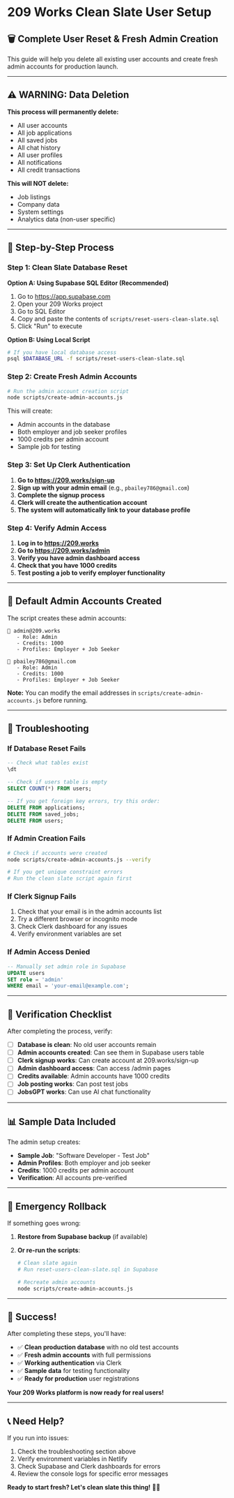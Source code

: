 # 209 Works Clean Slate User Setup

## 🗑️ **Complete User Reset & Fresh Admin Creation**

This guide will help you delete all existing user accounts and create fresh admin accounts for production launch.

---

## ⚠️ **WARNING: Data Deletion**

**This process will permanently delete:**

- All user accounts
- All job applications
- All saved jobs
- All chat history
- All user profiles
- All notifications
- All credit transactions

**This will NOT delete:**

- Job listings
- Company data
- System settings
- Analytics data (non-user specific)

---

## 🚀 **Step-by-Step Process**

### **Step 1: Clean Slate Database Reset**

**Option A: Using Supabase SQL Editor (Recommended)**

1. Go to https://app.supabase.com
2. Open your 209 Works project
3. Go to SQL Editor
4. Copy and paste the contents of `scripts/reset-users-clean-slate.sql`
5. Click "Run" to execute

**Option B: Using Local Script**

```bash
# If you have local database access
psql $DATABASE_URL -f scripts/reset-users-clean-slate.sql
```

### **Step 2: Create Fresh Admin Accounts**

```bash
# Run the admin account creation script
node scripts/create-admin-accounts.js
```

This will create:

- Admin accounts in the database
- Both employer and job seeker profiles
- 1000 credits per admin account
- Sample job for testing

### **Step 3: Set Up Clerk Authentication**

1. **Go to https://209.works/sign-up**
2. **Sign up with your admin email** (e.g., `pbailey786@gmail.com`)
3. **Complete the signup process**
4. **Clerk will create the authentication account**
5. **The system will automatically link to your database profile**

### **Step 4: Verify Admin Access**

1. **Log in to https://209.works**
2. **Go to https://209.works/admin**
3. **Verify you have admin dashboard access**
4. **Check that you have 1000 credits**
5. **Test posting a job to verify employer functionality**

---

## 👥 **Default Admin Accounts Created**

The script creates these admin accounts:

```
📧 admin@209.works
   - Role: Admin
   - Credits: 1000
   - Profiles: Employer + Job Seeker

📧 pbailey786@gmail.com
   - Role: Admin
   - Credits: 1000
   - Profiles: Employer + Job Seeker
```

**Note:** You can modify the email addresses in `scripts/create-admin-accounts.js` before running.

---

## 🔧 **Troubleshooting**

### **If Database Reset Fails**

```sql
-- Check what tables exist
\dt

-- Check if users table is empty
SELECT COUNT(*) FROM users;

-- If you get foreign key errors, try this order:
DELETE FROM applications;
DELETE FROM saved_jobs;
DELETE FROM users;
```

### **If Admin Creation Fails**

```bash
# Check if accounts were created
node scripts/create-admin-accounts.js --verify

# If you get unique constraint errors
# Run the clean slate script again first
```

### **If Clerk Signup Fails**

1. Check that your email is in the admin accounts list
2. Try a different browser or incognito mode
3. Check Clerk dashboard for any issues
4. Verify environment variables are set

### **If Admin Access Denied**

```sql
-- Manually set admin role in Supabase
UPDATE users
SET role = 'admin'
WHERE email = 'your-email@example.com';
```

---

## 🎯 **Verification Checklist**

After completing the process, verify:

- [ ] **Database is clean**: No old user accounts remain
- [ ] **Admin accounts created**: Can see them in Supabase users table
- [ ] **Clerk signup works**: Can create account at 209.works/sign-up
- [ ] **Admin dashboard access**: Can access /admin pages
- [ ] **Credits available**: Admin accounts have 1000 credits
- [ ] **Job posting works**: Can post test jobs
- [ ] **JobsGPT works**: Can use AI chat functionality

---

## 📊 **Sample Data Included**

The admin setup creates:

- **Sample Job**: "Software Developer - Test Job"
- **Admin Profiles**: Both employer and job seeker
- **Credits**: 1000 credits per admin account
- **Verification**: All accounts pre-verified

---

## 🚨 **Emergency Rollback**

If something goes wrong:

1. **Restore from Supabase backup** (if available)
2. **Or re-run the scripts**:

   ```bash
   # Clean slate again
   # Run reset-users-clean-slate.sql in Supabase

   # Recreate admin accounts
   node scripts/create-admin-accounts.js
   ```

---

## 🎉 **Success!**

After completing these steps, you'll have:

- ✅ **Clean production database** with no old test accounts
- ✅ **Fresh admin accounts** with full permissions
- ✅ **Working authentication** via Clerk
- ✅ **Sample data** for testing functionality
- ✅ **Ready for production** user registrations

**Your 209 Works platform is now ready for real users!**

---

## 📞 **Need Help?**

If you run into issues:

1. Check the troubleshooting section above
2. Verify environment variables in Netlify
3. Check Supabase and Clerk dashboards for errors
4. Review the console logs for specific error messages

**Ready to start fresh? Let's clean slate this thing!** 🧹✨
